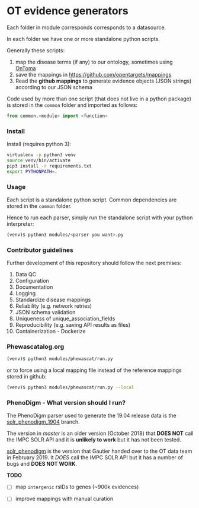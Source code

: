 # OT evidence generators

Each folder in module corresponds corresponds to a datasource.

In each folder we have one or more standalone python scripts.

Generally these scripts:
1. map the disease terms (if any) to our ontology, sometimes using [OnToma](https://ontoma.readthedocs.io)
2. save the mappings in https://github.com/opentargets/mappings
3. Read the **github mappings** to generate evidence objects (JSON strings) according to our JSON schema

Code used by more than one script (that does not live in a python package)
is stored in the `common` folder and imported as follows:

```python
from common.<module> import <function>
```



### Install
Install (requires python 3):

```sh
virtualenv -p python3 venv
source venv/bin/activate
pip3 install -r requirements.txt
export PYTHONPATH=.
```
### Usage

Each script is a standalone python script.
Common dependencies are stored in the `common` folder.

Hence to run each parser, simply run the standalone script with your python
interpreter:
```sh
(venv)$ python3 modules/<parser you want>.py
```

### Contributor guidelines

Further development of this repository should follow the next premises:

1. Data QC
1. Configuration
1. Documentation
1. Logging
1. Standardize disease mappings
1. Reliability (e.g. network retries)
1. JSON schema validation
1. Uniqueness of unique_association_fields
1. Reproducibility (e.g. saving API results as files)
1. Containerization - Dockerize


### Phewascatalog.org

```sh
(venv)$ python3 modules/phewascat/run.py
```
or to force using a local mapping file instead of the reference mappings
stored in github:
```sh
(venv)$ python3 modules/phewascat/run.py --local
```

### PhenoDigm - What version should I run?
The PhenoDigm parser used to generate the 19.04 release data is the [solr_phenodigm_1904](https://github.com/opentargets/evidence_datasource_parsers/tree/solr_phenodigm_1904) branch.

The version in _master_ is an older version (October 2018) that **DOES NOT** call the IMPC SOLR API and it is **unlikely to work** but it has not been tested.

[solr_phenodigm](https://github.com/opentargets/evidence_datasource_parsers/tree/solr_phenodigm) is the version that Gautier handed over to the OT data team in February 2019. It *DOES* call the IMPC SOLR API but it has a number of bugs and **DOES NOT WORK**.

**TODO**
- [ ] map `intergenic` rsIDs to genes (~900k evidences)
- [ ] improve mappings with manual curation

